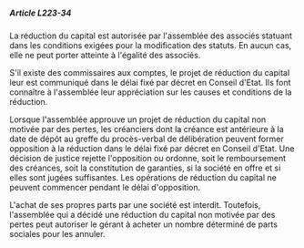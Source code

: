 ##### Article L223-34

La réduction du capital est autorisée par l'assemblée des associés statuant dans les conditions exigées pour la modification des statuts. En aucun cas, elle ne peut porter atteinte à l'égalité des associés.

S'il existe des commissaires aux comptes, le projet de réduction du capital leur est communiqué dans le délai fixé par décret en Conseil d'Etat. Ils font connaître à l'assemblée leur appréciation sur les causes et conditions de la réduction.

Lorsque l'assemblée approuve un projet de réduction du capital non motivée par des pertes, les créanciers dont la créance est antérieure à la date de dépôt au greffe du procès-verbal de délibération peuvent former opposition à la réduction dans le délai fixé par décret en Conseil d'Etat. Une décision de justice rejette l'opposition ou ordonne, soit le remboursement des créances, soit la constitution de garanties, si la société en offre et si elles sont jugées suffisantes. Les opérations de réduction du capital ne peuvent commencer pendant le délai d'opposition.

L'achat de ses propres parts par une société est interdit. Toutefois, l'assemblée qui a décidé une réduction du capital non motivée par des pertes peut autoriser le gérant à acheter un nombre déterminé de parts sociales pour les annuler.

